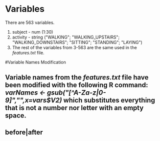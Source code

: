 # Variables

There are 563 variables.
1. subject - num (1:30)
2. activity - string ("WALKING"; "WALKING_UPSTAIRS"; "WALKING_DOWNSTAIRS"; "SITTING"; "STANDING"; "LAYING")
3. The rest of the variables from 3-563 are the same used in the *features.txt* file.


#Variable Names Modification

Variable names from the *features.txt* file have been modified with the following R command:
*varNames <- gsub("[^A-Za-z|0-9]","",x=vars$V2)* which substitutes everything that is not a number nor letter with an empty space.
---
before|after
---


